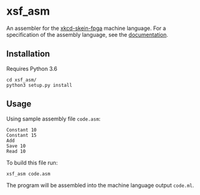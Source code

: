 # xsf_asm

An assembler for the [xkcd-skein-fpga](https://github.com/dankirkham/xkcd-skein-fpga) machine language. For a specification of the assembly language, see the [documentation](https://github.com/dankirkham/xkcd-skein-fpga/tree/master/docs/assembly.md).

## Installation

Requires Python 3.6

```
cd xsf_asm/
python3 setup.py install
```

## Usage
Using sample assembly file `code.asm`:
```
Constant 10
Constant 15
Add
Save 10
Read 10
```

To build this file run:

```
xsf_asm code.asm
```

The program will be assembled into the machine language output `code.ml`.
